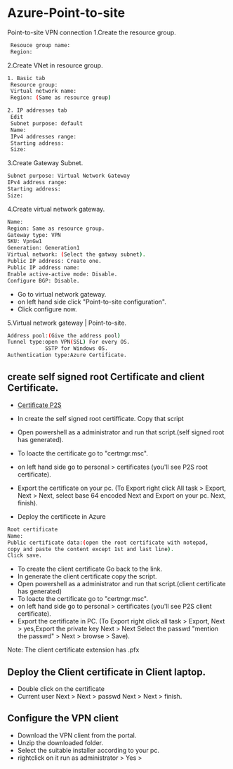 # Azure-Point-to-site
Point-to-site VPN connection
1.Create the resource group.

```bash
 Resouce group name:
 Region: 
```
2.Create VNet in resource group.

```bash
1. Basic tab 
 Resource group:
 Virtual network name: 
 Region: (Same as resource group)

2. IP addresses tab
 Edit
 Subnet purpose: default
 Name:
 IPv4 addresses range: 
 Starting address:
 Size:
```

3.Create Gateway Subnet.
```bash
Subnet purpose: Virtual Network Gateway
IPv4 address range:
Starting address:
Size:
```
4.Create virtual network gateway.
```bash
Name:
Region: Same as resource group.
Gateway type: VPN
SKU: VpnGw1
Generation: Generation1
Virtual network: (Select the gatway subnet).
Public IP address: Create one.
Public IP address name:
Enable active-active mode: Disable.
Configure BGP: Disable.
```
- Go to  virtual network gateway.
- on left hand side click "Point-to-site configuration".
- Click configure now.

5.Virtual network gateway | Point-to-site.
```bash
Address pool:(Give the address pool)
Tunnel type:open VPN(SSL) For every OS.
            SSTP for Windows OS.
Authentication type:Azure Certificate.                
```

## create self signed root Certificate and client Certificate.

- [Certificate P2S](https://www.google.com/search?q=Azure+point+to+site+VPN+certificate&oq=Azure+point+to+site+VPN+certificate&gs_lcrp=EgZjaHJvbWUyBggAEEUYOTIGCAEQRRg9MgYIAhAuGEDSAQg3ODA2ajBqMagCALACAA&sourceid=chrome&ie=UTF-8)




- In create the self signed root certifficate. Copy that script 
- Open powershell as a administrator and run that script.(self signed root has  generated).
- To loacte the certificate go to "certmgr.msc".
- on left hand side go to personal > certificates (you'll see P2S root certificate).
- Export the certificate on your pc. (To Export right click All task > Export, Next > Next, select base 64 encoded Next and Export on your pc. Next, finish).
- Deploy the certificete in Azure

```bash
Root certificate
Name:               
Public certificate data:(open the root certificate with notepad,
copy and paste the content except 1st and last line).
Click save.
```
- To create the client certificate Go back to the link.
- In generate the client certificate copy the script.
- Open powershell as a administrator and run that script.(client certificate has generated)
- To loacte the certificate go to "certmgr.msc".
- on left hand side go to personal > certificates (you'll see P2S client certificate).
- Export the certificate in PC. (To Export right click all task > Export, Next > yes,Export the private key Next > Next Select the passwd "mention the passwd" > Next > browse > Save).

Note: The client certificate extension has .pfx


## Deploy the Client certificate in Client laptop.

- Double click on the certificate 
- Current user Next > Next > passwd Next > Next > finish.

## Configure the VPN client

- Download the VPN client from the portal.
- Unzip the downloaded folder.
- Select the suitable installer according to your pc.
- rightclick on it run as administrator > Yes > 
